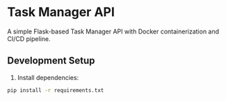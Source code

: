 # Task Manager API

A simple Flask-based Task Manager API with Docker containerization and CI/CD pipeline.

## Development Setup

1. Install dependencies:
```bash
pip install -r requirements.txt